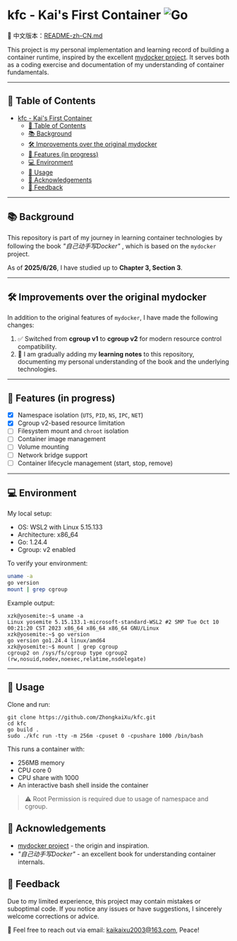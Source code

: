 # kfc - Kai's First Container ![Go](https://img.shields.io/badge/Go-1.24-blue)

📘 中文版本：[README-zh-CN.md](./README-zh-CN.md)

This project is my personal implementation and learning record of building a container runtime, inspired by the excellent [mydocker project](https://github.com/xianlubird/mydocker). It serves both as a coding exercise and documentation of my understanding of container fundamentals.

---

## 📑 Table of Contents

- [kfc - Kai's First Container ](#kfc---kais-first-container-)
  - [📑 Table of Contents](#-table-of-contents)
  - [📚 Background](#-background)
  - [🛠️ Improvements over the original mydocker](#️-improvements-over-the-original-mydocker)
  - [🧱 Features (in progress)](#-features-in-progress)
  - [💻 Environment](#-environment)
  - [🚀 Usage](#-usage)
  - [🙏 Acknowledgements](#-acknowledgements)
  - [💬 Feedback](#-feedback)

---

## 📚 Background

This repository is part of my journey in learning container technologies by following the book _"自己动手写Docker"_ , which is based on the `mydocker` project.

As of **2025/6/26**, I have studied up to **Chapter 3, Section 3**.

---

## 🛠️ Improvements over the original mydocker

In addition to the original features of `mydocker`, I have made the following changes:

1. ✅ Switched from **cgroup v1** to **cgroup v2** for modern resource control compatibility.
2. 📝 I am gradually adding my **learning notes** to this repository, documenting my personal understanding of the book and the underlying technologies.

---

## 🧱 Features (in progress)

- [x] Namespace isolation (`UTS`, `PID`, `NS`, `IPC`, `NET`)
- [x] Cgroup v2-based resource limitation
- [ ] Filesystem mount and `chroot` isolation
- [ ] Container image management
- [ ] Volume mounting
- [ ] Network bridge support
- [ ] Container lifecycle management (start, stop, remove)

---

## 💻 Environment

My local setup:

- OS: WSL2 with Linux 5.15.133
- Architecture: x86_64
- Go: 1.24.4
- Cgroup: v2 enabled

To verify your environment:

```bash
uname -a
go version
mount | grep cgroup
```

Example output:

```
xzk@yosemite:~$ uname -a
Linux yosemite 5.15.133.1-microsoft-standard-WSL2 #2 SMP Tue Oct 10 00:21:20 CST 2023 x86_64 x86_64 x86_64 GNU/Linux
xzk@yosemite:~$ go version
go version go1.24.4 linux/amd64
xzk@yosemite:~$ mount | grep cgroup
cgroup2 on /sys/fs/cgroup type cgroup2 (rw,nosuid,nodev,noexec,relatime,nsdelegate)
```

---

## 🚀 Usage

Clone and run:
```
git clone https://github.com/ZhongkaiXu/kfc.git
cd kfc
go build .
sudo ./kfc run -tty -m 256m -cpuset 0 -cpushare 1000 /bin/bash
```

This runs a container with:
- 256MB memory
- CPU core 0
- CPU share with 1000
- An interactive bash shell inside the container

> ⚠️ Root Permission is required due to usage of namespace and cgroup.

## 🙏 Acknowledgements

- [mydocker project](https://github.com/xianlubird/mydocker) - the origin and inspiration.
- _"自己动手写Docker"_ - an excellent book for understanding container internals.

## 💬 Feedback

Due to my limited experience, this project may contain mistakes or suboptimal code.
If you notice any issues or have suggestions, I sincerely welcome corrections or advice.

📧 Feel free to reach out via email: kaikaixu2003@163.com, Peace!